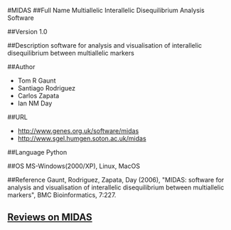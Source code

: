 #MIDAS
##Full Name
Multiallelic Interallelic Disequilibrium Analysis Software

##Version
1.0

##Description
software for analysis and visualisation of interallelic disequilibrium between multiallelic markers

##Author
* Tom R Gaunt
* Santiago Rodriguez
* Carlos Zapata
* Ian NM Day

##URL
* http://www.genes.org.uk/software/midas
* http://www.sgel.humgen.soton.ac.uk/midas

##Language
Python

##OS
MS-Windows(2000/XP), Linux, MacOS

##Reference
Gaunt, Rodriguez, Zapata, Day (2006), "MIDAS: software for analysis and visualisation of interallelic disequilibrium between multiallelic markers", BMC Bioinformatics, 7:227.


## [Reviews on MIDAS](https://github.com/gaow/genetic-analysis-software/issues/333)